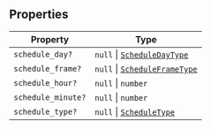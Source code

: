 ## Properties

| Property | Type |
| ------ | ------ |
| <a id="schedule_day"></a> `schedule_day?` | `null` \| [`ScheduleDayType`](ScheduleDayType.md) |
| <a id="schedule_frame"></a> `schedule_frame?` | `null` \| [`ScheduleFrameType`](ScheduleFrameType.md) |
| <a id="schedule_hour"></a> `schedule_hour?` | `null` \| `number` |
| <a id="schedule_minute"></a> `schedule_minute?` | `null` \| `number` |
| <a id="schedule_type"></a> `schedule_type?` | `null` \| [`ScheduleType`](ScheduleType.md) |
